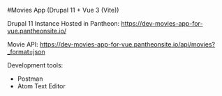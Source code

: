#Movies App (Drupal 11 + Vue 3 (Vite))

Drupal 11 Instance Hosted in Pantheon: https://dev-movies-app-for-vue.pantheonsite.io/

Movie API: https://dev-movies-app-for-vue.pantheonsite.io/api/movies?_format=json

Development tools:
- Postman
- Atom Text Editor
